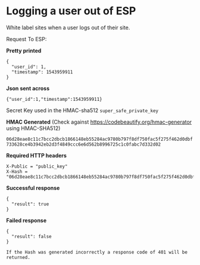 # Logging a user out of ESP

White label sites when a user logs out of their site.

Request To ESP:

__Pretty printed__

```
{
  "user_id": 1,
  "timestamp": 1543959911
}
```

__Json sent across__

```
{"user_id":1,"timestamp":1543959911}
```

Secret Key used in the HMAC-sha512 `super_safe_private_key`

__HMAC Generated__  (Check against https://codebeautify.org/hmac-generator using HMAC-SHA512)

`06d28eae8c11c7bcc2dbcb1866148eb55284ac9780b797f8df750fac5f275f462d0dbf733628ce4b3942eb2d3f4849ccc6e6d562b8996725c1c0fabc7d332d02`

__Required HTTP headers__

```
X-Public = "public_key"
X-Hash = "06d28eae8c11c7bcc2dbcb1866148eb55284ac9780b797f8df750fac5f275f462d0dbf733628ce4b3942eb2d3f4849ccc6e6d562b8996725c1c0fabc7d332d02"
```

__Successful response__


```
{
  "result": true
}
```


__Failed response__

```
{
  "result": false
}

If the Hash was generated incorrectly a response code of 401 will be returned.
```
